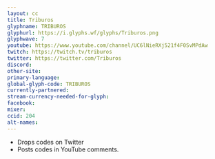 ```yaml
---
layout: cc
title: Triburos
glyphname: TRIBUROS
glyphurl: https://i.glyphs.wf/glyphs/Triburos.png
glyphwave: 7
youtube: https://www.youtube.com/channel/UC6lNieRXj521f4F0SvMPdAw
twitch: https://twitch.tv/triburos
twitter: https://twitter.com/Triburos
discord: 
other-site: 
primary-language: 
global-glyph-code: TRIBUROS
currently-partnered: 
stream-currency-needed-for-glyph: 
facebook: 
mixer: 
ccid: 204
alt-names: 
---
```

* Drops codes on Twitter
* Posts codes in YouTube comments.
